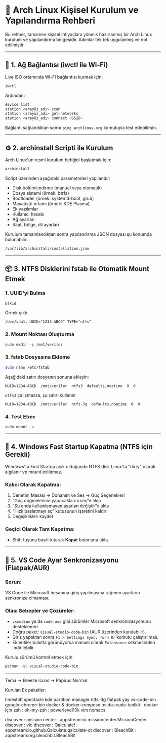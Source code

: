 # 🐧 Arch Linux Kişisel Kurulum ve Yapılandırma Rehberi

Bu rehber, tamamen kişisel ihtiyaçlara yönelik hazırlanmış bir Arch Linux kurulum ve yapılandırma belgesidir. Adımlar tek tek uygulanmış ve not edilmiştir.

---

## 📡 1. Ağ Bağlantısı (iwctl ile Wi-Fi)

Live ISO ortamında Wi-Fi bağlantısı kurmak için:

```bash
iwctl
```

Ardından:

```bash
device list
station <arayüz_adı> scan
station <arayüz_adı> get-networks
station <arayüz_adı> connect <SSID>
```

Bağlantı sağlandıktan sonra `ping archlinux.org` komutuyla test edebilirsin.

---

## ⚙️ 2. archinstall Scripti ile Kurulum

Arch Linux'un resmi kurulum betiğini başlatmak için:

```bash
archinstall
```

Script üzerinden aşağıdaki parametreleri yapılandır:

- Disk bölümlendirme (manuel veya otomatik)
- Dosya sistemi (örnek: btrfs)
- Bootloader (örnek: systemd-boot, grub)
- Masaüstü ortamı (örnek: KDE Plasma)
- Ek yazılımlar
- Kullanıcı hesabı
- Ağ ayarları
- Saat, bölge, dil ayarları

Kurulum tamamlandıktan sonra yapılandırma JSON dosyası şu konumda bulunabilir:

```
/var/lib/archinstall/installation.json
```

---

## 📦 3. NTFS Disklerini fstab ile Otomatik Mount Etmek

### 1. UUID’yi Bulma

```bash
blkid
```

Örnek çıktı:

```
/dev/sda1: UUID="1234-ABCD" TYPE="ntfs"
```

### 2. Mount Noktası Oluşturma

```bash
sudo mkdir -p /mnt/veriler
```

### 3. fstab Dosyasına Ekleme

```bash
sudo nano /etc/fstab
```

Aşağıdaki satırı dosyanın sonuna ekleyin:

```fstab
UUID=1234-ABCD  /mnt/veriler  ntfs3  defaults,noatime  0  0
```

`ntfs3` çalışmazsa, şu satırı kullanın:

```fstab
UUID=1234-ABCD  /mnt/veriler  ntfs-3g  defaults,noatime  0  0
```

### 4. Test Etme

```bash
sudo mount -a
```

---

## 🪫 4. Windows Fast Startup Kapatma (NTFS için Gerekli)

Windows'ta Fast Startup açık olduğunda NTFS disk Linux'ta "dirty" olarak algılanır ve mount edilemez.

### Kalıcı Olarak Kapatma:

1. Denetim Masası → Donanım ve Ses → Güç Seçenekleri
2. “Güç düğmelerinin yapacaklarını seç”e tıkla
3. “Şu anda kullanılamayan ayarları değiştir”e tıkla
4. “Hızlı başlatmayı aç” kutusunun işaretini kaldır
5. Değişiklikleri kaydet

### Geçici Olarak Tam Kapatma:

- Shift tuşuna basılı tutarak **Kapat** butonuna tıkla.

---

## 🧠 5. VS Code Ayar Senkronizasyonu (Flatpak/AUR)

### Sorun:
VS Code ile Microsoft hesabına giriş yapılmasına rağmen ayarların senkronize olmaması.

### Olası Sebepler ve Çözümler:

- `vscodium` ya da `code-oss` gibi sürümler Microsoft senkronizasyonunu desteklemez.
- Doğru paket: `visual-studio-code-bin` (AUR üzerinden kurulabilir).
- Giriş yaptıktan sonra `F1 > Settings Sync: Turn On` komutu çalıştırılmalı.
- Eklentiler bulutta görünüyorsa manuel olarak `Extensions` sekmesinden indirilebilir.

Kurulu sürümü kontrol etmek için:

```bash
pacman -Qi visual-studio-code-bin
```

---

Tema -> Breeze
Icons -> Papirus Normal

Kurulan Ek paketler:

timeshift
spectacle
kde partition manager
ntfs-3g
flatpak
yay
vs-code-bin
google-chrome-bin
docker & docker-compose
nvidia-cuda-toolkit : docker için
zsh : oh-my-zsh : powerlevel10k
vim
nomacs

discover : mission center : appstream:io.missioncenter.MissionCenter
discover : vlc
discover : Qalculate! : appstream:io.github.Qalculate.qalculate-qt
discover : BleachBit : appstream:org.bleachbit.BleachBit
